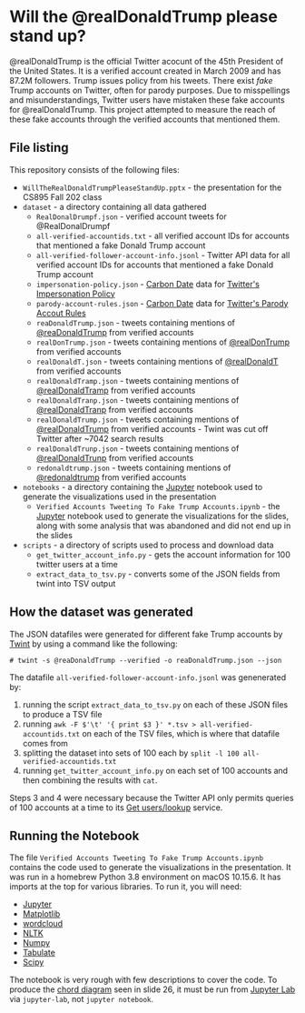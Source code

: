 # Will the @realDonaldTrump please stand up?

@realDonaldTrump is the official Twitter acocunt of the 45th President of the United States. It is a verified account created in March 2009 and has 87.2M followers. Trump issues policy from his tweets. There exist *fake* Trump accounts on Twitter, often for parody purposes. Due to misspellings and misunderstandings, Twitter users have mistaken these fake accounts for @realDonaldTrump. This project attempted to measure the reach of these fake accounts through the verified accounts that mentioned them.

## File listing

This repository consists of the following files:
* `WillTheRealDonaldTrumpPleaseStandUp.pptx` - the presentation for the CS895 Fall 202 class
* `dataset` - a directory containing all data gathered
  * `RealDonalDrumpf.json` - verified account tweets for @RealDonalDrumpf
  * `all-verified-accountids.txt` - all verified account IDs for accounts that mentioned a fake Donald Trump account
  * `all-verified-follower-account-info.jsonl` - Twitter API data for all verified account IDs for accounts that mentioned a fake Donald Trump account
  * `impersonation-policy.json` - [Carbon Date](http://carbondate.cs.odu.edu/) data for [Twitter's Impersonation Policy](https://help.twitter.com/en/rules-and-policies/twitter-impersonation-policy)
  * `parody-account-rules.json` - [Carbon Date](http://carbondate.cs.odu.edu/) data for [Twitter's Parody Accout Rules](https://help.twitter.com/en/rules-and-policies/parody-account-policy)
  * `reaDonaldTrump.json` - tweets containing mentions of [@reaDonaldTrump](https://twitter.com/reaDonaldTrump) from verified accounts
  * `realDonTrump.json` - tweets containing mentions of [@realDonTrump](https://twitter.com/realDonTrump) from verified accounts
  * `realDonaldT.json` - tweets containing mentions of [@realDonaldT](https://twitter.com/realDonaldT) from verified accounts
  * `realDonaldTramp.json` - tweets containing mentions of [@realDonaldTramp](https://twitter.com/realDonaldTramp) from verified accounts
  * `realDonaldTranp.json` - tweets containing mentions of [@realDonaldTranp](https://twitter.com/realDonaldTranp) from verified accounts
  * `realDonaldTrump.json` - tweets containing mentions of [@realDonaldTrump](https://twitter.com/realDonaldTrump) from verified accounts - Twint was cut off Twitter after ~7042 search results
  * `realDonaldTrunp.json` - tweets containing mentions of [@realDonaldTrunp](https://twitter.com/realDonaldTrunp) from verified accounts
  * `redonaldtrump.json` - tweets containing mentions of [@redonaldtrump](https://twitter.com/redonaldtrump) from verified accounts
* `notebooks` - a directory containing the [Jupyter](https://jupyter.org/) notebook used to generate the visualizations used in the presentation
  * `Verified Accounts Tweeting To Fake Trump Accounts.ipynb` - the [Jupyter](https://jupyter.org/) notebook used to generate the visualizations for the slides, along with some analysis that was abandoned and did not end up in the slides
* `scripts` - a directory of scripts used to process and download data
  * `get_twitter_account_info.py` - gets the account information for 100 twitter users at a time
  * `extract_data_to_tsv.py` - converts some of the JSON fields from twint into TSV output

## How the dataset was generated

The JSON datafiles were generated for different fake Trump accounts by [Twint](https://github.com/twintproject/twint) by using a command like the following:

`# twint -s @reaDonaldTrump --verified -o reaDonaldTrump.json --json`

The datafile `all-verified-follower-account-info.jsonl` was genenerated by:

1. running the script `extract_data_to_tsv.py` on each of these JSON files to produce a TSV file
2. running `awk -F $'\t' '{ print $3 }' *.tsv > all-verified-accountids.txt` on each of the TSV files, which is where that datafile comes from
3. splitting the dataset into sets of 100 each by `split -l 100 all-verified-accountids.txt`
4. running `get_twitter_account_info.py` on each set of 100 accounts and then combining the results with `cat`.

Steps 3 and 4 were necessary because the Twitter API only permits queries of 100 accounts at a time to its [Get users/lookup](https://developer.twitter.com/en/docs/twitter-api/v1/accounts-and-users/follow-search-get-users/api-reference/get-users-lookup) service. 

## Running the Notebook

The file `Verified Accounts Tweeting To Fake Trump Accounts.ipynb` contains the code used to generate the visualizations in the presentation. It was run in a homebrew Python 3.8 environment on macOS 10.15.6. It has imports at the top for various libraries. To run it, you will need:
* [Jupyter](https://jupyter.org/)
* [Matplotlib](https://matplotlib.org/3.1.1/api/_as_gen/matplotlib.pyplot.text.html)
* [wordcloud](https://github.com/amueller/word_cloud)
* [NLTK](https://www.nltk.org/)
* [Numpy](https://numpy.org/)
* [Tabulate](https://pypi.org/project/tabulate/)
* [Scipy](https://www.scipy.org/)

The notebook is very rough with few descriptions to cover the code. To produce the [chord diagram](https://www.data-to-viz.com/graph/chord.html) seen in slide 26, it must be run from [Jupyter Lab](https://blog.jupyter.org/jupyterlab-is-ready-for-users-5a6f039b8906) via `jupyter-lab`, not `jupyter notebook`.
